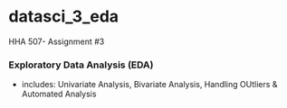 # datasci_3_eda
HHA 507- Assignment #3
### Exploratory Data Analysis (EDA)
- includes: Univariate Analysis, Bivariate Analysis, Handling OUtliers & Automated Analysis
